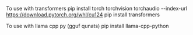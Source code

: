 To use with transformers
pip install torch torchvision torchaudio --index-url https://download.pytorch.org/whl/cu124
pip install transformers 


To use with llama cpp py (gguf qunats)
pip install llama-cpp-python